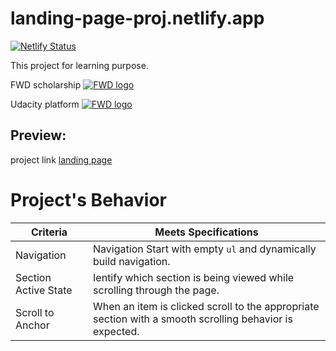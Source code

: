 # landing-page-proj.netlify.app

[![Netlify Status](https://api.netlify.com/api/v1/badges/98f3662e-c1a1-4ef3-8762-1208cf093bb2/deploy-status)](https://app.netlify.com/sites/landing-page-proj/deploys)

This project for learning purpose.

FWD scholarship
[![FWD logo](https://egfwd.com/wp-content/uploads/2021/10/logo-01.png "FWD logo")](https://egfwd.com/)

Udacity platform
[![FWD logo](https://www.udacity.com/images/svgs/udacity-tt-logo.svg "FWD logo")](https://www.udacity.com/)

## Preview:
project link [landing page](https://landing-page-proj.netlify.app/)

# Project's Behavior

| Criteria             | Meets Specifications                                                                                    |
| -------------------- | ------------------------------------------------------------------------------------------------------- |
| Navigation           | Navigation Start with empty `ul` and dynamically build navigation.                                      |
| Section Active State | Ientify which section is being viewed while scrolling through the page.                                 |
| Scroll to Anchor     | When an item is clicked scroll to the appropriate section with a smooth scrolling behavior is expected. |

